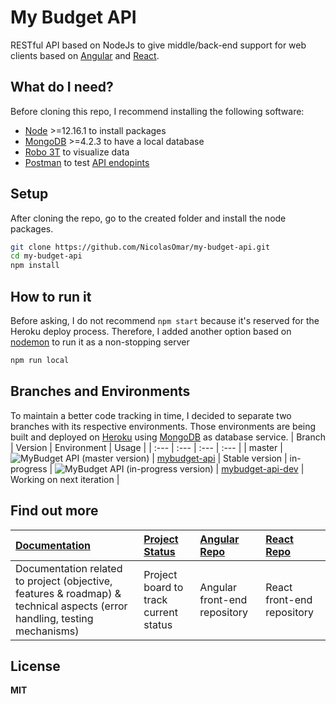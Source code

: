 # My Budget API
RESTful API based on NodeJs to give middle/back-end support for web clients based on [Angular](https://mybudget-angular.herokuapp.com/) and [React](https://mybudget-react.herokuapp.com/).

## What do I need?
Before cloning this repo, I recommend installing the following software:
- [Node](https://nodejs.org/en/download/) >=12.16.1 to install packages
- [MongoDB](https://www.mongodb.com/download-center/community) >=4.2.3 to have a local database
- [Robo 3T](https://robomongo.org/download) to visualize data
- [Postman](https://www.postman.com/downloads/) to test [API endopints](https://github.com/NicolasOmar/my-budget-api/wiki/API-reference)

## Setup
After cloning the repo, go to the created folder and install the node packages.
```sh
git clone https://github.com/NicolasOmar/my-budget-api.git
cd my-budget-api
npm install
```

## How to run it
Before asking, I do not recommend `npm start` because it's reserved for the Heroku deploy process.
Therefore, I added another option based on [nodemon](https://www.npmjs.com/package/nodemon) to run it as a non-stopping server
```sh
npm run local
```

## Branches and Environments
To maintain a better code tracking in time, I decided to separate two branches with its respective environments.
Those environments are being built and deployed on [Heroku](https://www.heroku.com/) using [MongoDB](https://account.mongodb.com/) as database service.
| Branch | Version | Environment | Usage |
| :--- | :--- | :--- | :--- |
| master | ![MyBudget API (master version)](https://img.shields.io/github/package-json/v/nicolasomar/my-budget-api/master?color=success&label=%20&style=flat-square) | [mybudget-api](https://mybudget-api.herokuapp.com/) | Stable version
| in-progress | ![MyBudget API (in-progress version)](https://img.shields.io/github/package-json/v/nicolasomar/my-budget-api/in-progress?color=yellow&label=%20&style=flat-square) | [mybudget-api-dev](https://mybudget-api-dev.herokuapp.com/) | Working on next iteration |

## Find out more
| [Documentation](https://nicolasomar.github.io/my-budget-docs) | [Project Status](https://trello.com/b/R6Yn7vb0/mybudget) | [Angular Repo](https://github.com/NicolasOmar/my-budget-angular) | [React Repo](https://github.com/NicolasOmar/my-budget-react) |
| :--- | :--- | :--- | :--- |
| Documentation related to project (objective, features & roadmap) & technical aspects (error handling, testing mechanisms) | Project board to track current status | Angular front-end repository | React front-end repository

## License
**MIT**